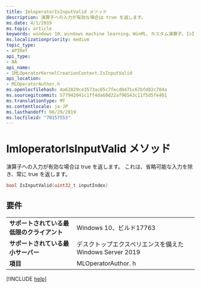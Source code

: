 ```yaml
---
title: ImloperatorIsInputValid メソッド
description: 演算子への入力が有効な場合は true を返します。
ms.date: 4/1/2019
ms.topic: article
keywords: windows 10、windows machine learning、WinML、カスタム演算子、IsInputValid
ms.localizationpriority: medium
topic_type:
- APIRef
api_type:
- NA
api_name:
- IMLOperatorKernelCreationContext.IsInputValid
api_location:
- MLOperatorAuthor.h
ms.openlocfilehash: 4a62829ce3573ac65c7fecd8471c67bfd82c784a
ms.sourcegitcommit: 577942041c1ff4da60d22af96543c11f5d5fe401
ms.translationtype: MT
ms.contentlocale: ja-JP
ms.lasthandoff: 08/29/2019
ms.locfileid: "70157553"
---
```

# <a name="imloperatorkernelcreationcontextisinputvalid-method"></a>ImloperatorIsInputValid メソッド

演算子への入力が有効な場合は true を返します。 これは、省略可能な入力を除き、常に true を返します。

```cpp
bool IsInputValid(uint32_t inputIndex)
```

## <a name="requirements"></a>要件

| | |
|-|-|
| **サポートされている最低限のクライアント** | Windows 10、ビルド17763 |
| **サポートされている最小サーバー** | デスクトップエクスペリエンスを備えた Windows Server 2019 |
| **項目** | MLOperatorAuthor. h |

[!INCLUDE [help](../../includes/get-help.md)]
